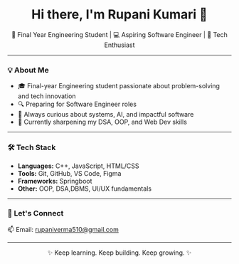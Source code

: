 <!-- Hi there 👋 -->

<h1 align="center">Hi there, I'm Rupani Kumari 👋</h1>
<p align="center">🚀 Final Year Engineering Student | 💻 Aspiring Software Engineer | 🔐 Tech Enthusiast</p>

---

### 💡 About Me
- 🎓 Final-year Engineering student passionate about problem-solving and tech innovation     
- 🔍 Preparing for Software Engineer roles  
- 💬 Always curious about systems, AI, and impactful software  
- 🌱 Currently sharpening my DSA, OOP, and Web Dev skills  

---

### 🛠️ Tech Stack
- **Languages:** C++, JavaScript, HTML/CSS  
- **Tools:** Git, GitHub, VS Code, Figma 
- **Frameworks:** Springboot  
- **Other:** OOP, DSA,DBMS, UI/UX fundamentals  

---


### 🔗 Let's Connect
📫 Email: rupaniverma510@gmail.com

---

<p align="center">✨ Keep learning. Keep building. Keep growing. ✨</p>
